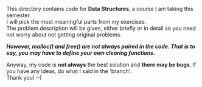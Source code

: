 This directory contains code for **Data Structures**, a course I am taking this semester.  
I will pick the most meaningful parts from my exercises.  
The problem description will be given, either briefly or in detail so you need not worry about not getting original problems.  

***However, malloc() and free() are not always paired in the code. That is to say, you may have to define your own clearing functions.***   

Anyway, my code is **not always** the best solution and **there may be bugs**. If you have any ideas, do what I said in the 'branch'.  
Thank you! :-)
